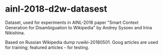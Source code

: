 # ainl-2018-d2w-datasest

Dataset, used for experiments in AINL-2018 paper "Smart Context Generation for Disambiguation to Wikipedia" by Andrey Sysoev and Irina Nikishina.

Based on Russian Wikipedia dump ruwiki-20180501. Goog articles are used for training; featured articles - for testing.

